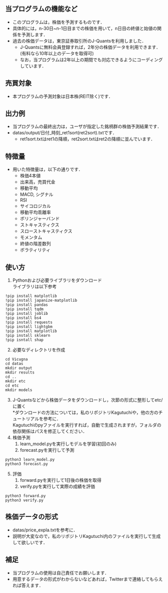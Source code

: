 ## 当プログラムの機能など
- このプログラムは，株価を予測するものです．
- 具体的には，n-30日~n-1日目までの株価を用いて，n日目の終値と始値の関係を予測します．
- 過去の株価データは，東京証券取引所のJ-Quantsを利用しました．
   - J-Quantsに無料会員登録すれば，2年分の株価データを利用できます．  
      (有料なら10年以上のデータを取得可)
   - なお，当プログラムは2年以上の期間でも対応できるようにコーディングしています．

## 売買対象
- 本プログラムの予測対象は日本株(REIT除く)です．

## 出力例
- 当プログラムの最終出力は，ユーザが指定した銘柄群の株価予測結果です．
- datas/output/日付_時刻_ret1sort(ret2sort).txtです．
   - ret1sort.txtはret1の降順，ret2sort.txtはret2の降順に並んでいます．

## 特徴量
- 用いた特徴量は，以下の通りです．
   - 株価4本値
   - 出来高，売買代金
   - 移動平均
   - MACD, シグナル
   - RSI
   - サイコロジカル
   - 移動平均乖離率
   - ボリンジャーバンド
   - ストキャスティクス
   - スローストキャスティクス
   - モメンタム
   - 終値の階差数列
   - ボラティリティ

 
## 使い方
1. Pythonおよび必要ライブラリをダウンロード  
ライブラリは以下参考
```
!pip install matplotlib
!pip install japanize-matplotlib
!pip install pandas
!pip install tqdm
!pip install joblib
!pip install bs4
!pip install requests
!pip install lightgbm
!pip install matplotlib
!pip install sklearn
!pip isntall shap

```
2. 必要なディレクトリを作成
```
cd Vicugna
cd datas
mkdir output
mkdir results
cd ..
mkdir etc
cd etc
mkdir models
```
3. J-Quantsなどから株価データをダウンロードし，次節の形式に整形してetc/に置く  
*ダウンロードの方法については，私のリポジトリKagutuchiや，他の方のチュートリアルを参考に．  
Kagutuchiのpyファイルを実行すれば，自動で生成されますが，フォルダの依存関係はパスを修正してください．  
4. 株価予測
   1. learn_model.pyを実行しモデルを学習(初回のみ)
   2. forecast.pyを実行して予測
```
python3 learn_model.py
python3 forecast.py
```
5. 評価
   1. forward.pyを実行して1日後の株価を取得
   2. verify.pyを実行して実際の成績を評価
```
python3 forward.py
python3 verify.py
```

## 株価データの形式
- datas/price_expla.txtを参考に．
- 説明が大変なので，私のリポジトリKagutuchi内のファイルを実行して生成して欲しいです．


## 補足
- 当プログラムの使用は自己責任でお願いします．
- 用意するデータの形式がわからないなどあれば，Twitterまで連絡してもらえれば答えます．